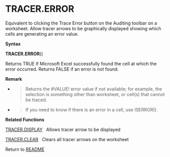 # TRACER.ERROR

Equivalent to clicking the Trace Error button on the Auditing toolbar on
a worksheet. Allow tracer arrows to be graphically displayed showing
which cells are generating an error value.

**Syntax**

**TRACER.ERROR**()

Returns TRUE if Microsoft Excel successfully found the cell at which the
error occurred. Returns FALSE if an error is not found.

**Remark**

  - > Returns the \#VALUE\! error value if not available; for example,
    > the selection is something other than worksheet, or cell(s) that
    > cannot be traced.

  - > If you need to know if there is an error in a cell, use ISERROR().

**Related Functions**

[TRACER.DISPLAY](TRACER.DISPLAY.md)&nbsp;&nbsp;&nbsp;Allows tracer arrow to be displayed

[TRACER.CLEAR](TRACER.CLEAR.md)&nbsp;&nbsp;&nbsp;Clears all tracer arrows on the worksheet



Return to [README](README.md)

